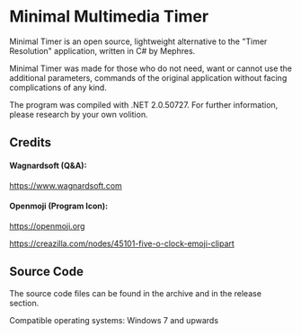 # Minimal Multimedia Timer
Minimal Timer is an open source, lightweight alternative to the "Timer Resolution" application, written in C# by Mephres.

Minimal Timer was made for those who do not need, want or cannot use the additional parameters, commands of the original application without facing complications of any kind.

The program was compiled with .NET 2.0.50727. For further information, please research by your own volition.

## Credits

#### Wagnardsoft (Q&A):

https://www.wagnardsoft.com

#### Openmoji (Program Icon):

https://openmoji.org

https://creazilla.com/nodes/45101-five-o-clock-emoji-clipart

## Source Code
The source code files can be found in the archive and in the release section.

Compatible operating systems: Windows 7 and upwards
